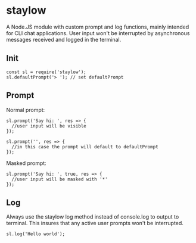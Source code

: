 # staylow
A Node.JS module with custom prompt and log functions, mainly intended for CLI chat applications. User input won't be interrupted by asynchronous messages received and logged in the terminal.

## Init
```
const sl = require('staylow');
sl.defaultPrompt('> '); // set defaultPrompt
```

## Prompt
Normal prompt:
```
sl.prompt('Say hi: ', res => {
  //user input will be visible
});

sl.prompt('', res => {
  //in this case the prompt will default to defaultPrompt
});
```
Masked prompt:
```
sl.prompt('Say hi: ', true, res => {
  //user input will be masked with '*'
});
```
## Log
Always use the staylow log method instead of console.log to output to terminal. This insures that any active user prompts won't be interrupted.
```
sl.log('Hello world');
```
